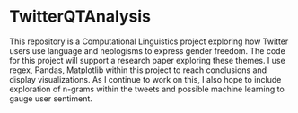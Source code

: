 # TwitterQTAnalysis

This repository is a Computational Linguistics project exploring how Twitter users use language and neologisms to express gender freedom. The code for this project will support a research paper exploring these themes. I use regex, Pandas, Matplotlib within this project to reach conclusions and display visualizations. As I continue to work on this, I also hope to include exploration of n-grams within the tweets and possible machine learning to gauge user sentiment.

